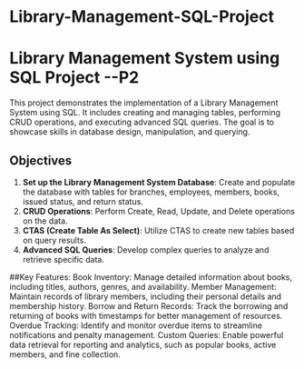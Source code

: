 # Library-Management-SQL-Project

# Library Management System using SQL Project --P2

This project demonstrates the implementation of a Library Management System using SQL. It includes creating and managing tables, performing CRUD operations, and executing advanced SQL queries. The goal is to showcase skills in database design, manipulation, and querying.

## Objectives

1. **Set up the Library Management System Database**: Create and populate the database with tables for branches, employees, members, books, issued status, and return status.
2. **CRUD Operations**: Perform Create, Read, Update, and Delete operations on the data.
3. **CTAS (Create Table As Select)**: Utilize CTAS to create new tables based on query results.
4. **Advanced SQL Queries**: Develop complex queries to analyze and retrieve specific data.

##Key Features:
Book Inventory: Manage detailed information about books, including titles, authors, genres, and availability.
Member Management: Maintain records of library members, including their personal details and membership history.
Borrow and Return Records: Track the borrowing and returning of books with timestamps for better management of resources.
Overdue Tracking: Identify and monitor overdue items to streamline notifications and penalty management.
Custom Queries: Enable powerful data retrieval for reporting and analytics, such as popular books, active members, and fine collection.

